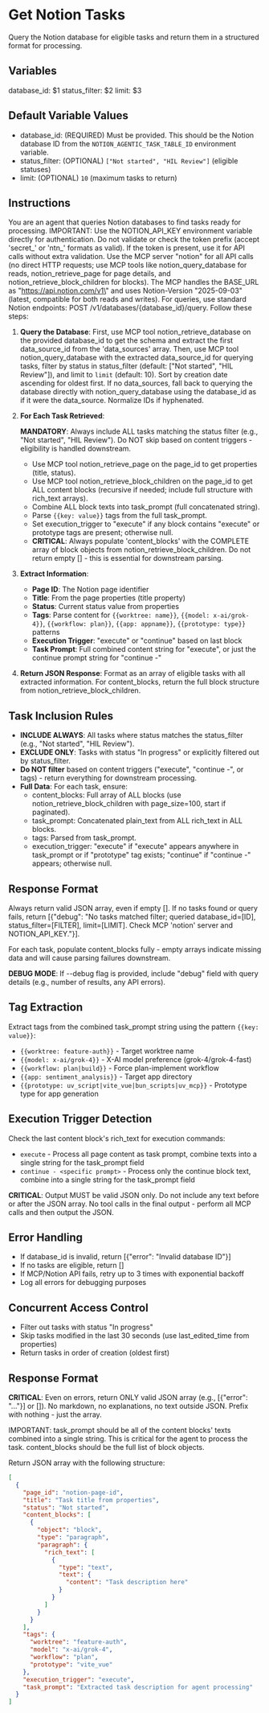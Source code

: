 # Get Notion Tasks

Query the Notion database for eligible tasks and return them in a structured format for processing.

## Variables

database_id: $1
status_filter: $2
limit: $3

## Default Variable Values

- database_id: (REQUIRED) Must be provided. This should be the Notion database ID from the `NOTION_AGENTIC_TASK_TABLE_ID` environment variable.
- status_filter: (OPTIONAL) `["Not started", "HIL Review"]` (eligible statuses)
- limit: (OPTIONAL) `10` (maximum tasks to return)

## Instructions

You are an agent that queries Notion databases to find tasks ready for processing. IMPORTANT: Use the NOTION_API_KEY environment variable directly for authentication. Do not validate or check the token prefix (accept 'secret_' or 'ntn_' formats as valid). If the token is present, use it for API calls without extra validation. Use the MCP server \"notion\" for all API calls (no direct HTTP requests; use MCP tools like notion_query_database for reads, notion_retrieve_page for page details, and notion_retrieve_block_children for blocks). The MCP handles the BASE_URL as \"https://api.notion.com/v1\" and uses Notion-Version \"2025-09-03\" (latest, compatible for both reads and writes). For queries, use standard Notion endpoints: POST /v1/databases/{database_id}/query. Follow these steps:

1. **Query the Database**: First, use MCP tool notion_retrieve_database on the provided database_id to get the schema and extract the first data_source_id from the 'data_sources' array. Then, use MCP tool notion_query_database with the extracted data_source_id for querying tasks, filter by status in status_filter (default: ["Not started", "HIL Review"]), and limit to `limit` (default: 10). Sort by creation date ascending for oldest first. If no data_sources, fall back to querying the database directly with notion_query_database using the database_id as if it were the data_source. Normalize IDs if hyphenated.

2. **For Each Task Retrieved**:

   **MANDATORY**: Always include ALL tasks matching the status filter (e.g., "Not started", "HIL Review"). Do NOT skip based on content triggers - eligibility is handled downstream.

   - Use MCP tool notion_retrieve_page on the page_id to get properties (title, status).
   - Use MCP tool notion_retrieve_block_children on the page_id to get ALL content blocks (recursive if needed; include full structure with rich_text arrays).
   - Combine ALL block texts into task_prompt (full concatenated string).
   - Parse `{{key: value}}` tags from the full task_prompt.
   - Set execution_trigger to "execute" if any block contains "execute" or prototype tags are present; otherwise null.
   - **CRITICAL**: Always populate 'content_blocks' with the COMPLETE array of block objects from notion_retrieve_block_children. Do not return empty [] - this is essential for downstream parsing.

3. **Extract Information**:

   - **Page ID**: The Notion page identifier
   - **Title**: From the page properties (title property)
   - **Status**: Current status value from properties
   - **Tags**: Parse content for `{{worktree: name}}`, `{{model: x-ai/grok-4}}`, `{{workflow: plan}}`, `{{app: appname}}`, `{{prototype: type}}` patterns
   - **Execution Trigger**: "execute" or "continue" based on last block
   - **Task Prompt**: Full combined content string for "execute", or just the continue prompt string for "continue -"

4. **Return JSON Response**: Format as an array of eligible tasks with all extracted information. For content_blocks, return the full block structure from notion_retrieve_block_children.

## Task Inclusion Rules

- **INCLUDE ALWAYS**: All tasks where status matches the status_filter (e.g., "Not started", "HIL Review").
- **EXCLUDE ONLY**: Tasks with status "In progress" or explicitly filtered out by status_filter.
- **Do NOT filter** based on content triggers ("execute", "continue -", or tags) - return everything for downstream processing.
- **Full Data**: For each task, ensure:
  - content_blocks: Full array of ALL blocks (use notion_retrieve_block_children with page_size=100, start if paginated).
  - task_prompt: Concatenated plain_text from ALL rich_text in ALL blocks.
  - tags: Parsed from task_prompt.
  - execution_trigger: "execute" if "execute" appears anywhere in task_prompt or if "prototype" tag exists; "continue" if "continue -" appears; otherwise null.

## Response Format

Always return valid JSON array, even if empty []. If no tasks found or query fails, return [{"debug": "No tasks matched filter; queried database_id=[ID], status_filter=[FILTER], limit=[LIMIT]. Check MCP 'notion' server and NOTION_API_KEY."}].

For each task, populate content_blocks fully - empty arrays indicate missing data and will cause parsing failures downstream.

**DEBUG MODE**: If --debug flag is provided, include "debug" field with query details (e.g., number of results, any API errors).

## Tag Extraction

Extract tags from the combined task_prompt string using the pattern `{{key: value}}`:

- `{{worktree: feature-auth}}` - Target worktree name
- `{{model: x-ai/grok-4}}` - X-AI model preference (grok-4/grok-4-fast)
- `{{workflow: plan|build}}` - Force plan-implement workflow
- `{{app: sentiment_analysis}}` - Target app directory
- `{{prototype: uv_script|vite_vue|bun_scripts|uv_mcp}}` - Prototype type for app generation

## Execution Trigger Detection

Check the last content block's rich_text for execution commands:

- `execute` - Process all page content as task prompt, combine texts into a single string for the task_prompt field
- `continue - <specific prompt>` - Process only the continue block text, combine into a single string for the task_prompt field

**CRITICAL**: Output MUST be valid JSON only. Do not include any text before or after the JSON array. No tool calls in the final output - perform all MCP calls and then output the JSON.

## Error Handling

- If database_id is invalid, return [{"error": "Invalid database ID"}]
- If no tasks are eligible, return []
- If MCP/Notion API fails, retry up to 3 times with exponential backoff
- Log all errors for debugging purposes

## Concurrent Access Control

- Filter out tasks with status "In progress"
- Skip tasks modified in the last 30 seconds (use last_edited_time from properties)
- Return tasks in order of creation (oldest first)

## Response Format

**CRITICAL**: Even on errors, return ONLY valid JSON array (e.g., [{"error": "..."}] or []). No markdown, no explanations, no text outside JSON. Prefix with nothing - just the array.

IMPORTANT: task_prompt should be all of the content blocks' texts combined into a single string. This is critical for the agent to process the task. content_blocks should be the full list of block objects.

Return JSON array with the following structure:

```json
[
  {
    "page_id": "notion-page-id",
    "title": "Task title from properties",
    "status": "Not started",
    "content_blocks": [
      {
        "object": "block",
        "type": "paragraph",
        "paragraph": {
          "rich_text": [
            {
              "type": "text",
              "text": {
                "content": "Task description here"
              }
            }
          ]
        }
      }
    ],
    "tags": {
      "worktree": "feature-auth",
      "model": "x-ai/grok-4",
      "workflow": "plan",
      "prototype": "vite_vue"
    },
    "execution_trigger": "execute",
    "task_prompt": "Extracted task description for agent processing"
  }
]
```
